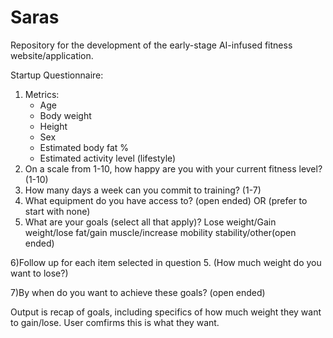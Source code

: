# Saras
Repository for the development of the early-stage AI-infused fitness website/application. 

Startup Questionnaire:
1) Metrics:
   - Age
   - Body weight
   - Height
   - Sex
   - Estimated body fat %
   - Estimated activity level (lifestyle)
2) On a scale from 1-10, how happy are you with your current fitness level? (1-10)
3) How many days a week can you commit to training? (1-7)
4) What equipment do you have access to? (open ended) OR (prefer to start with none)
5) What are your goals (select all that apply)?
   Lose weight/Gain weight/lose fat/gain muscle/increase mobility stability/other(open ended)
   
6)Follow up for each item selected in question 5. (How much weight do you want to lose?)

7)By when do you want to achieve these goals? (open ended)

Output is recap of goals, including specifics of how much weight they want to gain/lose. 
User comfirms this is what they want.

